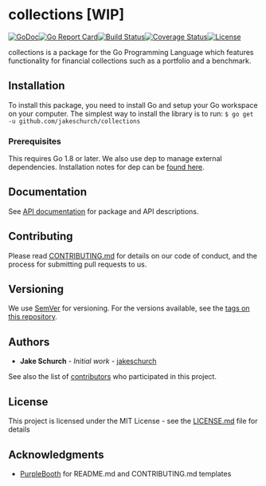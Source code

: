 # collections [WIP]

[![GoDoc](https://godoc.org/github.com/jakeschurch/collections?status.svg)](https://godoc.org/github.com/jakeschurch/collections)[![Go Report Card](https://goreportcard.com/badge/github.com/jakeschurch/collections)](https://goreportcard.com/report/github.com/jakeschurch/collections)[![Build Status](https://travis-ci.org/jakeschurch/collections.svg?branch=master)](https://travis-ci.org/jakeschurch/collections)[![Coverage Status](https://coveralls.io/repos/github/jakeschurch/collections/badge.svg?branch=master)](https://coveralls.io/github/jakeschurch/collections?branch=master)[![License](https://img.shields.io/badge/license-MIT-blue.svg)](https://opensource.org/licenses/MIT)

collections is a package for the Go Programming Language which features functionality for financial collections such as a portfolio and a benchmark.

## Installation

To install this package, you need to install Go and setup your Go workspace on your computer. The simplest way to install the library is to run:
`$ go get -u github.com/jakeschurch/collections`

### Prerequisites

This requires Go 1.8 or later.
We also use dep to manage external dependencies. Installation notes for dep can be [found here](https://golang.github.io/dep/docs/installation.html).

## Documentation

See [API documentation](https://godoc.org/github.com/jakeschurch/collections) for package and API descriptions.

## Contributing

Please read [CONTRIBUTING.md](CONTRIBUTING.md) for details on our code of conduct, and the process for submitting pull requests to us.

## Versioning

We use [SemVer](http://semver.org/) for versioning. For the versions available, see the [tags on this repository](https://github.com/jakeschurch/collections/tags).

## Authors

* **Jake Schurch** - *Initial work* - [jakeschurch](https://github.com/jakeschurch)

See also the list of [contributors](https://github.com/jakeschurch/collections/contributors) who participated in this project.

## License

This project is licensed under the MIT License - see the [LICENSE.md](LICENSE.md) file for details

## Acknowledgments

* [PurpleBooth](https://github.com/PurpleBooth) for README.md and CONTRIBUTING.md templates
